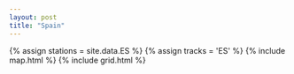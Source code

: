 ```yaml
---
layout: post
title: "Spain"
---
```

{% assign stations = site.data.ES %}
{% assign tracks = 'ES' %}
{% include map.html %}
{% include grid.html %}